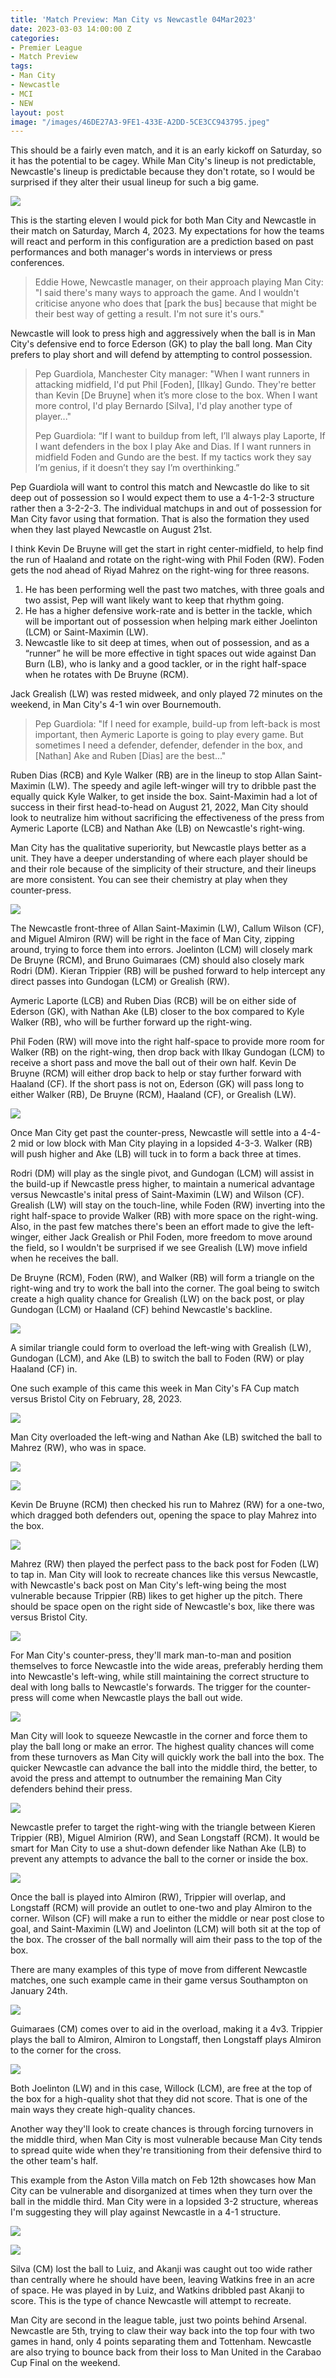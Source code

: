 ```yaml
---
title: 'Match Preview: Man City vs Newcastle 04Mar2023'
date: 2023-03-03 14:00:00 Z
categories:
- Premier League
- Match Preview
tags:
- Man City
- Newcastle
- MCI
- NEW
layout: post
image: "/images/46DE27A3-9FE1-433E-A2DD-5CE3CC943795.jpeg"
---
```


This should be a fairly even match, and it is an early kickoff on Saturday, so it has the potential to be cagey. While Man City's lineup is not predictable, Newcastle's lineup is predictable because they don't rotate, so I would be surprised if they alter their usual lineup for such a big game.  

![](/images/46DE27A3-9FE1-433E-A2DD-5CE3CC943795.jpeg)

This is the starting eleven I would pick for both Man City and Newcastle in their match on Saturday, March 4, 2023. My expectations for how the teams will react and perform in this configuration are a prediction based on past performances and both manager's words in interviews or press conferences. 

> Eddie Howe, Newcastle manager, on their approach playing Man City: "I said there's many ways to approach the game. And I wouldn't criticise anyone who does that [park the bus] because that might be their best way of getting a result. I'm not sure it's ours." 

Newcastle will look to press high and aggressively when the ball is in Man City's defensive end to force Ederson (GK) to play the ball long. Man City prefers to play short and will defend by attempting to control possession. 

> Pep Guardiola, Manchester City manager: "When I want runners in attacking midfield, I'd put Phil [Foden], [Ilkay] Gundo. They're better than Kevin [De Bruyne] when it’s more close to the box. When I want more control, I'd play Bernardo [Silva], I'd play another type of player..."
> 
> Pep Guardiola: “If I want to buildup from left, I’ll always play Laporte, If I want defenders in the box I play Ake and Dias. If I want runners in midfield Foden and Gundo are the best. If my tactics work they say I’m genius, if it doesn’t they say I’m overthinking.” 

Pep Guardiola will want to control this match and Newcastle do like to sit deep out of possession so I would expect them to use a 4-1-2-3 structure rather then a 3-2-2-3. The individual matchups in and out of possession for Man City favor using that formation. That is also the formation they used when they last played Newcastle on August 21st.

I think Kevin De Bruyne will get the start in right center-midfield, to help find the run of Haaland and rotate on the right-wing with Phil Foden (RW). Foden gets the nod ahead of Riyad Mahrez on the right-wing for three reasons. 

1. He has been performing well the past two matches, with three goals and two assist, Pep will want likely want to keep that rhythm going. 
2. He has a higher defensive work-rate and is better in the tackle, which will be important out of possession when helping mark either Joelinton (LCM) or Saint-Maximin (LW). 
3. Newcastle like to sit deep at times, when out of possession, and as a “runner” he will be more effective in tight spaces out wide against Dan Burn (LB), who is lanky and a good tackler, or in the right half-space when he rotates with De Bruyne (RCM). 

Jack Grealish (LW) was rested midweek, and only played 72 minutes on the weekend, in Man City's 4-1 win over Bournemouth. 

> Pep Guardiola: "If I need for example, build-up from left-back is most important, then Aymeric Laporte is going to play every game. But sometimes I need a defender, defender, defender in the box, and [Nathan] Ake and Ruben [Dias] are the best..."

Ruben Dias (RCB) and Kyle Walker (RB) are in the lineup to stop Allan Saint-Maximin (LW). The speedy and agile left-winger will try to dribble past the equally quick Kyle Walker, to get inside the box. Saint-Maximin had a lot of success in their first head-to-head on August 21, 2022, Man City should look to neutralize him without sacrificing the effectiveness of the press from Aymeric Laporte (LCB) and Nathan Ake (LB) on Newcastle's right-wing. 

Man City has the qualitative superiority, but Newcastle plays better as a unit. They have a deeper understanding of where each player should be and their role because of the simplicity of their structure, and their lineups are more consistent. You can see their chemistry at play when they counter-press.

![](/images/21E9DFA8-719A-4FA1-B81D-D2927BB03881.jpeg)

The Newcastle front-three of Allan Saint-Maximin (LW), Callum Wilson (CF), and Miguel Almiron (RW) will be right in the face of Man City, zipping around, trying to force them into errors. Joelinton (LCM) will closely mark De Bruyne (RCM), and Bruno Guimaraes (CM) should also closely mark Rodri (DM). Kieran Trippier (RB) will be pushed forward to help intercept any direct passes into Gundogan (LCM) or Grealish (RW).

Aymeric Laporte (LCB) and Ruben Dias (RCB) will be on either side of Ederson (GK), with Nathan Ake (LB) closer to the box compared to Kyle Walker (RB), who will be further forward up the right-wing.

Phil Foden (RW) will move into the right half-space to provide more room for Walker (RB) on the right-wing, then drop back with Ilkay Gundogan (LCM) to receive a short pass and move the ball out of their own half. Kevin De Bruyne (RCM) will either drop back to help or stay further forward with Haaland (CF). If the short pass is not on, Ederson (GK) will pass long to either Walker (RB), De Bruyne (RCM), Haaland (CF), or Grealish (LW).

![](/images/4EA61915-B08F-411E-B090-E0194C7A4197.jpeg)

Once Man City get past the counter-press, Newcastle will settle into a 4-4-2 mid or low block with Man City playing in a lopsided 4-3-3. Walker (RB) will push higher and Ake (LB) will tuck in to form a back three at times. 

Rodri (DM) will play as the single pivot, and Gundogan (LCM) will assist in the build-up if Newcastle press higher, to maintain a numerical advantage versus Newcastle's inital press of Saint-Maximin (LW) and Wilson (CF). Grealish (LW) will stay on the touch-line, while Foden (RW) inverting into the right half-space to provide Walker (RB) with more space on the right-wing. Also, in the past few matches there's been an effort made to give the left-winger, either Jack Grealish or Phil Foden, more freedom to move around the field, so I wouldn't be surprised if we see Grealish (LW) move infield when he receives the ball.

De Bruyne (RCM), Foden (RW), and Walker (RB) will form a triangle on the right-wing and try to work the ball into the corner. The goal being to switch create a high quality chance for Grealish (LW) on the back post, or play Gundogan (LCM) or Haaland (CF) behind Newcastle's backline. 

![](/images/25CB8BB2-1541-4D0B-A839-940AB963701A.jpeg)

A similar triangle could form to overload the left-wing with Grealish (LW), Gundogan (LCM), and Ake (LB) to switch the ball to Foden (RW) or play Haaland (CF) in.

One such example of this came this week in Man City's FA Cup match versus Bristol City on February, 28, 2023. 

![](/images/B9253578-A67C-4CE3-93E1-F28787F90866.jpeg)

Man City overloaded the left-wing and Nathan Ake (LB) switched the ball to Mahrez (RW), who was in space. 

![](/images/F621E889-35B5-4AAF-AF22-B7B6327D6AF7.jpeg)


![](/images/E0C64127-D1D3-4BAB-8C4D-DDEB64FBE81F.jpeg)

Kevin De Bruyne (RCM) then checked his run to Mahrez (RW) for a one-two, which dragged both defenders out, opening the space to play Mahrez into the box. 

![](/images/0C19A4A6-A62A-4A18-A4EE-CF3FB17DC340.jpeg)

Mahrez (RW) then played the perfect pass to the back post for Foden (LW) to tap in. Man City will look to recreate chances like this versus Newcastle, with Newcastle's back post on Man City's left-wing being the most vulnerable because Trippier (RB) likes to get higher up the pitch. There should be space open on the right side of Newcastle's box, like there was versus Bristol City. 

![](/images/B7CA1990-C1F4-428A-A19C-7266A7292956.jpeg)

For Man City's counter-press, they'll mark man-to-man and position themselves to force Newcastle into the wide areas, preferably herding them into Newcastle's left-wing, while still maintaining the correct structure to deal with long balls to Newcastle's forwards. The trigger for the counter-press will come when Newcastle plays the ball out wide.

![](/images/3A263C93-3BEB-4FF9-88C0-210FD8422FDD.jpeg)

Man City will look to squeeze Newcastle in the corner and force them to play the ball long or make an error. The highest quality chances will come from these turnovers as Man City will quickly work the ball into the box. The quicker Newcastle can advance the ball into the middle third, the better, to avoid the press and attempt to outnumber the remaining Man City defenders behind their press. 

![](/images/E650AA45-5605-49B5-9DAD-5C73DE7EA384.jpeg)

Newcastle prefer to target the right-wing with the triangle between Kieren Trippier (RB), Miguel Almirion (RW), and Sean Longstaff (RCM). It would be smart for Man City to use a shut-down defender like Nathan Ake (LB) to prevent any attempts to advance the ball to the corner or inside the box. 

![](/images/6F50AD86-A9AB-4B8D-8ED7-6B5E427985E7.jpeg)

Once the ball is played into Almiron (RW), Trippier will overlap, and Longstaff (RCM) will provide an outlet to one-two and play Almiron to the corner. Wilson (CF) will make a run to either the middle or near post close to goal, and Saint-Maximin (LW) and Joelinton (LCM) will both sit at the top of the box. The crosser of the ball normally will aim their pass to the top of the box. 

There are many examples of this type of move from different Newcastle matches, one such example came in their game versus Southampton on January 24th.

![](/images/9208E6A6-4BD8-4258-ADD9-2452BC12462D.jpeg)

Guimaraes (CM) comes over to aid in the overload, making it a 4v3. Trippier plays the ball to Almiron, Almiron to Longstaff, then Longstaff plays Almiron to the corner for the cross.

![](/images/6BD4D769-1F95-415B-B974-C82C18664A9C.jpeg)

Both Joelinton (LW) and in this case, Willock (LCM), are free at the top of the box for a high-quality shot that they did not score. That is one of the main ways they create high-quality chances.

Another way they'll look to create chances is through forcing turnovers in the middle third, when Man City is most vulnerable because Man City tends to spread quite wide when they're transitioning from their defensive third to the other team's half.

This example from the Aston Villa match on Feb 12th showcases how Man City can be vulnerable and disorganized at times when they turn over the ball in the middle third. Man City were in a lopsided 3-2 structure, whereas I'm suggesting they will play against Newcastle in a 4-1 structure. 

![](/images/F7B1D0FC-8D14-45A6-9A29-3BC736ECC968.jpeg)

![](/images/8B8B7AF8-1AE7-421E-9ECD-9177501A24EF.jpeg)

Silva (CM) lost the ball to Luiz, and Akanji was caught out too wide rather than centrally where he should have been, leaving Watkins free in an acre of space. He was played in by Luiz, and Watkins dribbled past Akanji to score. This is the type of chance Newcastle will attempt to recreate. 

Man City are second in the league table, just two points behind Arsenal. Newcastle are 5th, trying to claw their way back into the top four with two games in hand, only 4 points separating them and Tottenham. Newcastle are also trying to bounce back from their loss to Man United in the Carabao Cup Final on the weekend. 
